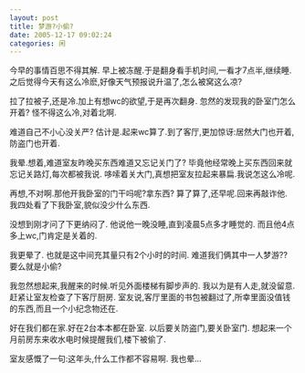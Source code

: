 ```yaml
---
layout: post
title: 梦游?小偷? 
date: 2005-12-17 09:02:24
categories: 闲
---
```

今早的事情百思不得其解.
早上被冻醒.于是翻身看手机时间,一看才7点半,继续睡.
之后觉得今天有这么冷麽,好像天气预报说升温了,怎么被窝这么凉?

拉了拉被子,还是冷.加上有想wc的欲望,于是再次翻身.
忽然的发现我的卧室门怎么开着?
怪不得这么冷,对着北啊.

难道自己不小心没关严?
估计是.起来wc算了.到了客厅,更加惊讶:居然大门也开着,防盗门也开着.

我晕.想着,难道室友昨晚买东西难道又忘记关门了?
毕竟他经常晚上买东西回来就忘记关路灯,每次都被我说.
哆嗦着关大门,真想把室友拉起来暴扁.我说怎这么冷呢.

再想,不对啊.那他开我卧室的门干吗呢?拿东西?
算了算了,还早呢.回来再敲诈他.
我四处看了下我卧室,貌似没少什么东西.

没想到刚才问了下更纳闷了.
他说他一晚没睡,直到凌晨5点多才睡觉的.
而且他4点多上wc,门肯定是关着的.

我更晕了.
也就是这中间充其量只有2个小时的时间.
难道我们俩其中一人梦游??
要么就是小偷?

我忽然想起来,我醒来的时候.听见外面楼梯有脚步声的.
我以为是有人走,就没留意.
赶紧让室友检查了下客厅厨房.
室友说,客厅里面的书包被翻过了,所幸里面没值钱的东西,而且一个小纪念物还在.

好在我们都在家.好在2台本本都在卧室.
以后要关防盗门,要关卧室门.
想起来一个月前房东来收水电时候提醒我们,楼下被偷了.

室友感慨了一句:这年头,什么工作都不容易啊.
我也晕...